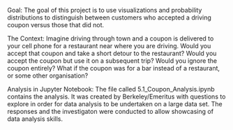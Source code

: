 Goal:
The goal of this project is to use visualizations and probability distributions to distinguish between customers who accepted a driving coupon versus those that did not.

The Context:
Imagine driving through town and a coupon is delivered to your cell phone for a restaurant near where you are driving. Would you accept that coupon and take a short detour to the restaurant? Would you accept the coupon but use it on a subsequent trip? Would you ignore the coupon entirely? 
What if the coupon was for a bar instead of a restaurant, or some other organisation?

Analysis in Jupyter Notebook:
The file called 5.1_Coupon_Analysis.ipynb contains the analysis. It was created by Berkeley/Emeritus with questions to explore in order for data analysis to be undertaken on a large data set.
The responses and the investigaton were conducted to allow showcasing of data analysis skills.




